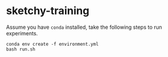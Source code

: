 # sketchy-training

Assume you have `conda` installed, take the following steps to run experiments. 
```
conda env create -f environment.yml
bash run.sh
```